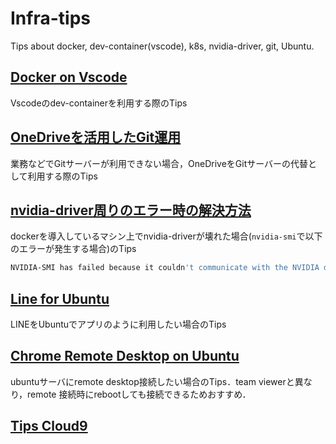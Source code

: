 # Infra-tips
Tips about docker, dev-container(vscode), k8s, nvidia-driver, git, Ubuntu.

## [Docker on Vscode](https://renya-kujirada.github.io/Infra-tips/docs/202209172125/tips_dev-container.html)

Vscodeのdev-containerを利用する際のTips

## [OneDriveを活用したGit運用](https://renya-kujirada.github.io/Infra-tips/docs/202209202058/tips_git.html)

業務などでGitサーバーが利用できない場合，OneDriveをGitサーバーの代替として利用する際のTips

## [nvidia-driver周りのエラー時の解決方法](https://renya-kujirada.github.io/Infra-tips/docs/202210252319/tips_nvidia_driver.html)

dockerを導入しているマシン上でnvidia-driverが壊れた場合(`nvidia-smi`で以下のエラーが発生する場合)のTips

```sh
NVIDIA-SMI has failed because it couldn't communicate with the NVIDIA driver. Make sure that the latest NVIDIA driver is installed and running.
```

## [Line for Ubuntu](https://renya-kujirada.github.io/Infra-tips/docs/202211220117/tips_line_for_ubuntu.html)

LINEをUbuntuでアプリのように利用したい場合のTips

## [Chrome Remote Desktop on Ubuntu](https://renya-kujirada.github.io/Infra-tips/docs/202301031921/tips_chrome_remote_desktop.html)

ubuntuサーバにremote desktop接続したい場合のTips．team viewerと異なり，remote 接続時にrebootしても接続できるためおすすめ．

## [Tips Cloud9](https://renya-kujirada.github.io/Infra-tips/docs/202309032358/tips_cloud9.html)
